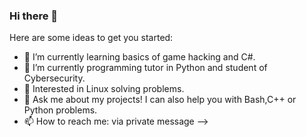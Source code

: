 ### Hi there 👋

Here are some ideas to get you started:
- 🌱 I’m currently learning basics of game hacking and C#.
- 🔭 I’m currently programming tutor in Python and student of Cybersecurity.
- 💖 Interested in Linux solving problems.
- 💬 Ask me about my projects! I can also help you with Bash,C++ or Python problems.
- 📫 How to reach me: via private message
-->
